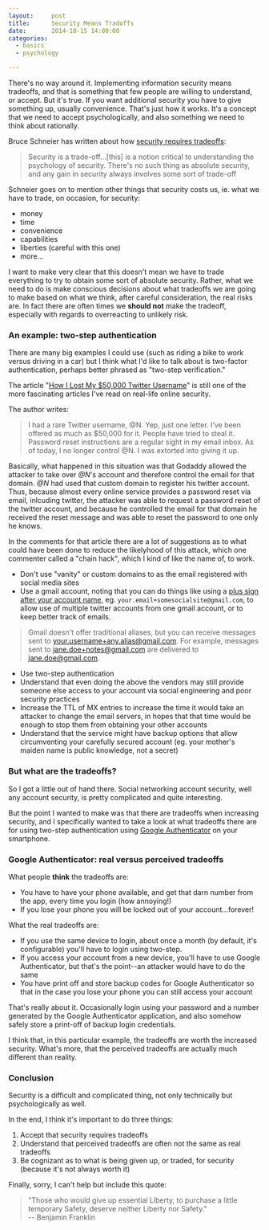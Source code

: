 ```yaml
---
layout:     post
title:      Security Means Tradoffs
date:       2014-10-15 14:00:00
categories:
  - basics
  - psychology

---
```


There's no way around it. Implementing information security means tradeoffs, and that is something that few people are willing to understand, or accept. But it's true. If you want additional security you have to give something up, usually convenience. That's just how it works. It's a concept that we need to accept psychologically, and also something we need to think about rationally.

<!-- more -->

Bruce Schneier has written about how [security requires tradeoffs](https://www.schneier.com/essays/archives/2008/01/the_psychology_of_se.html):

> Security is a trade-off...[this] is a notion critical to understanding the psychology of security. There's no such thing as absolute security, and any gain in security always involves some sort of trade-off

Schneier goes on to mention other things that security costs us, ie. what we have to trade, on occasion, for security:

* money
* time
* convenience
* capabilities
* liberties (careful with this one)
* more...

I want to make very clear that this doesn't mean we have to trade everything to try to obtain some sort of absolute security. Rather, what we need to do is make conscious decisions about what tradeoffs we are going to make based on what we think, after careful consideration, the real risks are. In fact there are often times we **should not** make the tradeoff, especially with regards to overreacting to unlikely risk.

### An example: two-step authentication

There are many big examples I could use (such as riding a bike to work versus driving in a car) but I think what I'd like to talk about is two-factor authentication, perhaps better phrased as "two-step verification."

The article "[How I Lost My $50,000 Twitter Username](https://medium.com/@N/how-i-lost-my-50-000-twitter-username-24eb09e026dd)" is still one of the more fascinating articles I've read on real-life online security.

The author writes:

>I had a rare Twitter username, @N. Yep, just one letter. I’ve been offered as much as $50,000 for it. People have tried to steal it. Password reset instructions are a regular sight in my email inbox. As of today, I no longer control @N. I was extorted into giving it up.

Basically, what happened in this situation was that Godaddy allowed the attacker to take over _@N_'s account and therefore control the email for that domain. _@N_ had used that custom domain to register his twitter account. Thus, because almost every online service provides a password reset via email, inlcuding twitter, the attacker was able to request a password reset of the twitter account, and because he controlled the email for that domain he received the reset message and was able to reset the password to one only he knows.

In the comments for that article there are a lot of suggestions as to what could have been done to reduce the likelyhood of this attack, which one commenter called a "chain hack", which I kind of like the name of, to work.

* Don't use "vanity" or custom domains to as the email registered with social media sites
* Use a gmail account, noting that you can do things like using a [plus sign after your account name](https://support.google.com/mail/answer/12096?hl=en), eg. ```your.email+somesocialsite@gmail.com```, to allow use of multiple twitter accounts from one gmail account, or to keep better track of emails.

>Gmail doesn't offer traditional aliases, but you can receive messages sent to your.username+any.alias@gmail.com. For example, messages sent to jane.doe+notes@gmail.com are delivered to jane.doe@gmail.com.

* Use two-step authentication
* Understand that even doing the above the vendors may still provide someone else access to your account via social engineering and poor security practices
* Increase the TTL of MX entries to increase the time it would take an attacker to change the email servers, in hopes that that time would be enough to stop them from obtaining your other accounts
* Understand that the service might have backup options that allow circumventing your carefully secured account (eg. your mother's maiden name is public knowledge, not a secret)

### But what are the tradeoffs?

So I got a little out of hand there. Social networking account security, well any account security, is pretty complicated and quite interesting.

But the point I wanted to make was that there are tradeoffs when increasing security, and I specifically wanted to take a look at what tradeoffs there are for using two-step authentication using [Google Authenticator](http://www.google.ca/landing/2step/) on your smartphone.

### Google Authenticator: real versus perceived tradeoffs

What people **think** the tradeoffs are:

* You have to have your phone available, and get that darn number from the app, every time you login (how annoying!)
* If you lose your phone you will be locked out of your account...forever!

What the real tradeoffs are:

* If you use the same device to login, about once a month (by default, it's configurable) you'll have to login using two-step.
* If you access your account from a new device, you'll have to use Google Authenticator, but that's the point--an attacker would have to do the same
* You have print off and store backup codes for Google Authenticator so that in the case you lose your phone you can still access your account

That's really about it. Occasionally login using your password and a number generated by the Google Authenticator application, and also somehow safely store a print-off of backup login credentials.

I think that, in this particular example, the tradeoffs are worth the increased security. What's more, that the perceived tradeoffs are actually much different than reality.

### Conclusion

Security is a difficult and complicated thing, not only technically but psychologically as well.

In the end, I think it's important to do three things:

1. Accept that security requires tradeoffs
2. Understand that perceived tradeoffs are often not the same as real tradeoffs
3. Be cognizant as to what is being given up, or traded, for security (because it's not always worth it)

Finally, sorry, I can't help but include this quote:

>"Those who would give up essential Liberty, to purchase a little temporary Safety, deserve neither Liberty nor Safety." <br> -- Benjamin Franklin
